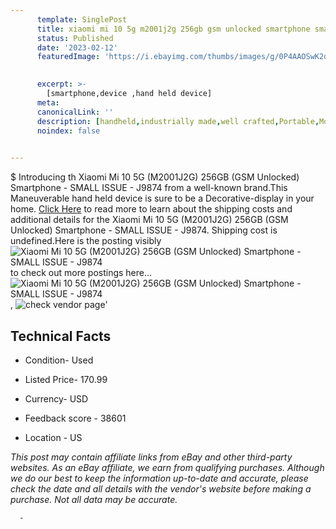 ```yaml
---
      template: SinglePost
      title: xiaomi mi 10 5g m2001j2g 256gb gsm unlocked smartphone small issue j9874
      status: Published
      date: '2023-02-12'
      featuredImage: 'https://i.ebayimg.com/thumbs/images/g/0P4AAOSwK2dj45YR/s-l225.jpg'
       

      excerpt: >-
        [smartphone,device ,hand held device]
      meta:
      canonicalLink: ''
      description: [handheld,industrially made,well crafted,Portable,Mobile,Compact,Convenient,Lightweight,Maneuverable,Man-portable,Miniature,Carriable,Hand-held,Light,Holdable,Transportable,Mobile device,Pocket-sized,On-the-go,Wireless,Cordless,Compact size,Convenient size, smartphone,device ,hand held device]
      noindex: false
      

---
```

$
      Introducing th Xiaomi Mi 10 5G (M2001J2G) 256GB (GSM Unlocked) Smartphone - SMALL ISSUE - J9874 from a well-known brand.This Maneuverable hand held device is sure to be a Decorative-display in your home. [Click Here](https://www.ebay.com/itm/134442072352?hash=item1f4d5f3920%3Ag%3A0P4AAOSwK2dj45YR&amdata=enc%3AAQAHAAAA4MToL6IUKdfCmzI75PCzdH9NsnDIUAHuRS90S1ivfcaFJ8tpoGdyTxNglIzLxqd2BWomYpmqZp1VIoFKHDxmrNnFJMV2j0BlXtWYiv%2BhQ0eV2kACDGwD%2BY4wypN0DLBtqh%2B0cwsjhZpshs%2BhRQWutxc1r2LLTFGAGnrU94QcNaNv41Tj5ilPHM%2BVJHtsmUF2CV%2BBom1GMV1LNqZL6SnqkV7obxsdKtnclQ%2F8DFvZKxxN3d1CwGlsnDXxSjEwVL0M%2BBIn9MknwvWWwS6GMZZLXL55i7C2G8u9NmgG4DJBoPln&mkevt=1&mkcid=1&mkrid=711-53200-19255-0&campid=%253CePNCampaignId%253E&customid=%253CreferenceId%253E&toolid=10049) to read more to learn about the shipping costs and additional details for the Xiaomi Mi 10 5G (M2001J2G) 256GB (GSM Unlocked) Smartphone - SMALL ISSUE - J9874. Shipping cost is undefined.Here is the posting visibly ![Xiaomi Mi 10 5G (M2001J2G) 256GB (GSM Unlocked) Smartphone - SMALL ISSUE - J9874](https://i.ebayimg.com/thumbs/images/g/0P4AAOSwK2dj45YR/s-l225.jpg) to check out more postings here... ![Xiaomi Mi 10 5G (M2001J2G) 256GB (GSM Unlocked) Smartphone - SMALL ISSUE - J9874](https://i.ebayimg.com/images/g/0P4AAOSwK2dj45YR/s-l1600.jpg), ![check vendor page](https://origin-galleryplus.ebayimg.com/ws/web/134442072352_2_0_1/225x225.jpg,https://origin-galleryplus.ebayimg.com/ws/web/134442072352_3_0_1/225x225.jpg,https://origin-galleryplus.ebayimg.com/ws/web/134442072352_4_0_1/225x225.jpg,https://origin-galleryplus.ebayimg.com/ws/web/134442072352_5_0_1/225x225.jpg,https://origin-galleryplus.ebayimg.com/ws/web/134442072352_6_0_1/225x225.jpg,https://origin-galleryplus.ebayimg.com/ws/web/134442072352_7_0_1/225x225.jpg,https://origin-galleryplus.ebayimg.com/ws/web/134442072352_8_0_1/225x225.jpg,https://origin-galleryplus.ebayimg.com/ws/web/134442072352_9_0_1/225x225.jpg,https://origin-galleryplus.ebayimg.com/ws/web/134442072352_10_0_1/225x225.jpg)'

      

 ## Technical Facts 



     
      

 - Condition- Used 


      

 - Listed Price- 170.99 


      

 - Currency- USD 


      

 - Feedback score - 38601 


      

 - Location - US 


      
      

 *_This post may contain affiliate links from eBay and other third-party websites. As an eBay affiliate, we earn from qualifying purchases. Although we do our best to keep the information up-to-date and accurate, please check the date and all details with the vendor's website before making a purchase. Not all data may be accurate._*




      -
